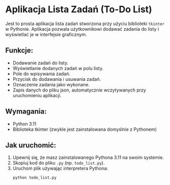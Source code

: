 # Aplikacja Lista Zadań (To-Do List)

Jest to prosta aplikacja lista zadań stworzona przy użyciu biblioteki `tkinter` w Pythonie. Aplikacja pozwala użytkownikowi dodawać zadania do listy i wyświetlać je w interfejsie graficznym.

## Funkcje:
- Dodawanie zadań do listy.
- Wyświetlanie dodanych zadań w polu listy.
- Pole do wpisywania zadań.
- Przycisk do dodawania i usuwania zadań.
- Oznaczenie zadania jako wykonane.
- Zapis danych do pliku json, automatycznie wczytywanych przy uruchomieniu aplikacji.


## Wymagania:
- Python 3.11
- Biblioteka tkinter (zwykle jest zainstalowana domyślnie z Pythonem)

## Jak uruchomić:
1. Upewnij się, że masz zainstalowanego Pythona 3.11 na swoim systemie.
2. Skopiuj kod do pliku `.py` (np. `todo_list.py`).
3. Uruchom plik używając interpretera Pythona:
   ```bash
   python todo_list.py
